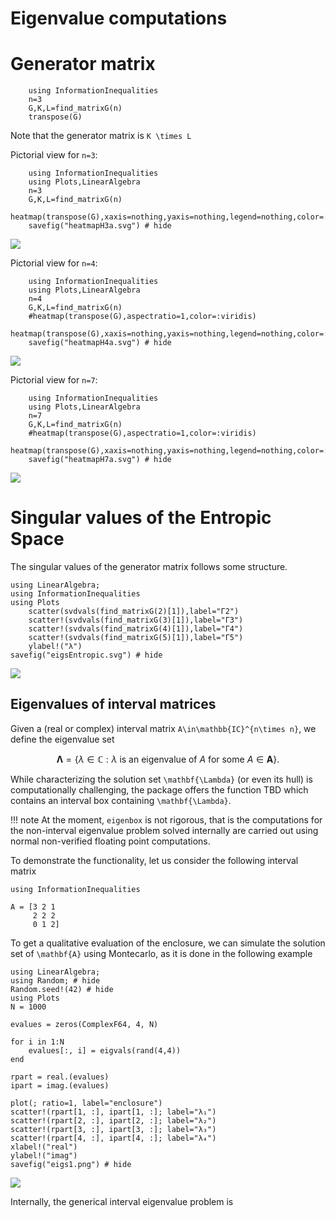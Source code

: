 # Eigenvalue computations
# Generator matrix
```@example EntropicMatrix
    using InformationInequalities
    n=3
    G,K,L=find_matrixG(n)
    transpose(G)
```
Note that the generator matrix is ``K \times L`` 

Pictorial view for `n=3`:
```@example EntropicMatrixPlot
    using InformationInequalities
    using Plots,LinearAlgebra
    n=3
    G,K,L=find_matrixG(n)
    heatmap(transpose(G),xaxis=nothing,yaxis=nothing,legend=nothing,color=:viridis)
    savefig("heatmapH3a.svg") # hide 
```
![](heatmapH3a.svg)


Pictorial view for `n=4`:
```@example EntropicMatrixPlot4
    using InformationInequalities
    using Plots,LinearAlgebra
    n=4
    G,K,L=find_matrixG(n)
    #heatmap(transpose(G),aspectratio=1,color=:viridis)
    heatmap(transpose(G),xaxis=nothing,yaxis=nothing,legend=nothing,color=:viridis)
    savefig("heatmapH4a.svg") # hide 
```
![](heatmapH4a.svg)

Pictorial view for `n=7`:
```@example EntropicMatrixPlot7
    using InformationInequalities
    using Plots,LinearAlgebra
    n=7
    G,K,L=find_matrixG(n)
    #heatmap(transpose(G),aspectratio=1,color=:viridis)
    heatmap(transpose(G),xaxis=nothing,yaxis=nothing,legend=nothing,color=:viridis)
    savefig("heatmapH7a.svg") # hide 
```
![](heatmapH7a.svg)

# Singular values of the Entropic Space
The singular values of the generator matrix follows some structure.

```@example eigsEntropic
using LinearAlgebra;
using InformationInequalities
using Plots
	scatter(svdvals(find_matrixG(2)[1]),label="Γ2")
    scatter!(svdvals(find_matrixG(3)[1]),label="Γ3")
    scatter!(svdvals(find_matrixG(4)[1]),label="Γ4")
    scatter!(svdvals(find_matrixG(5)[1]),label="Γ5")
    ylabel!("λ")
savefig("eigsEntropic.svg") # hide
```
![](eigsEntropic.svg)

## Eigenvalues of interval matrices

Given a (real or complex) interval matrix ``A\in\mathbb{IC}^{n\times n}``, we define the eigenvalue set 

```math
\mathbf{\Lambda}=\{\lambda\in\mathbb{C}: \lambda\text{ is an eigenvalue of }A\text{ for some }A\in\mathbf{A}\}.
```

While characterizing the solution set ``\mathbf{\Lambda}`` (or even its hull) is computationally challenging, the package offers the function TBD which contains an interval box containing ``\mathbf{\Lambda}``. 

!!! note
    At the moment, `eigenbox` is not rigorous, that is the computations for the non-interval eigenvalue problem solved internally are carried out using normal non-verified floating point computations.

To demonstrate the functionality, let us consider the following interval matrix

```@example eigs1
using InformationInequalities

A = [3 2 1
     2 2 2
     0 1 2]
```



To get a qualitative evaluation of the enclosure, we can simulate the solution set of ``\mathbf{A}`` using Montecarlo, as it is done in the following example

```@example eigs1
using LinearAlgebra;
using Random; # hide
Random.seed!(42) # hide
using Plots
N = 1000

evalues = zeros(ComplexF64, 4, N)

for i in 1:N
    evalues[:, i] = eigvals(rand(4,4))
end

rpart = real.(evalues)
ipart = imag.(evalues)

plot(; ratio=1, label="enclosure")
scatter!(rpart[1, :], ipart[1, :]; label="λ₁")
scatter!(rpart[2, :], ipart[2, :]; label="λ₂")
scatter!(rpart[3, :], ipart[3, :]; label="λ₃")
scatter!(rpart[4, :], ipart[4, :]; label="λ₄")
xlabel!("real")
ylabel!("imag")
savefig("eigs1.png") # hide
```

![](eigs1.png)

Internally, the generical interval eigenvalue problem is